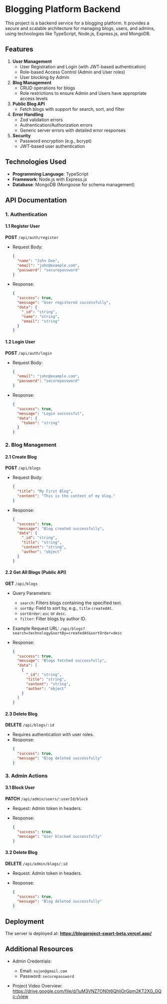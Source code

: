 # Blogging Platform Backend

This project is a backend service for a blogging platform. It provides a secure and scalable architecture for managing blogs, users, and admins, using technologies like TypeScript, Node.js, Express.js, and MongoDB.

## Features

1. **User Management**
   - User Registration and Login (with JWT-based authentication)
   - Role-based Access Control (Admin and User roles)
   - User blocking by Admin
2. **Blog Management**
   - CRUD operations for blogs
   - Role restrictions to ensure Admin and Users have appropriate access levels
3. **Public Blog API**
   - Fetch blogs with support for search, sort, and filter
4. **Error Handling**
   - Zod validation errors
   - Authentication/Authorization errors
   - Generic server errors with detailed error responses
5. **Security**
   - Password encryption (e.g., bcrypt)
   - JWT-based user authentication

## Technologies Used

- **Programming Language**: TypeScript
- **Framework**: Node.js with Express.js
- **Database**: MongoDB (Mongoose for schema management)


## API Documentation

### 1. Authentication

#### 1.1 Register User
**POST** `/api/auth/register`

- Request Body:
  ```json
  {
    "name": "John Doe",
    "email": "john@example.com",
    "password": "securepassword"
  }
  ```
- Response:
  ```json
  {
    "success": true,
    "message": "User registered successfully",
    "data": {
      "_id": "string",
      "name": "string",
      "email": "string"
    }
  }
  ```

#### 1.2 Login User
**POST** `/api/auth/login`

- Request Body:
  ```json
  {
    "email": "john@example.com",
    "password": "securepassword"
  }
  ```
- Response:
  ```json
  {
    "success": true,
    "message": "Login successful",
    "data": {
      "token": "string"
    }
  }
  ```

### 2. Blog Management

#### 2.1 Create Blog
**POST** `/api/blogs`

- Request Body:
  ```json
  {
    "title": "My First Blog",
    "content": "This is the content of my blog."
  }
  ```
- Response:
  ```json
  {
    "success": true,
    "message": "Blog created successfully",
    "data": {
      "_id": "string",
      "title": "string",
      "content": "string",
      "author": "object"
    }
  }
  ```

#### 2.2 Get All Blogs (Public API)
**GET** `/api/blogs`

- Query Parameters:
  - `search`: Filters blogs containing the specified text.
  - `sortBy`: Field to sort by, e.g., `title` `createdAt`.
  - `sortOrder`: `asc` or `desc`.
  - `filter`: Filter blogs by author ID.

- Example Request URL:
  `/api/blogs?search=technology&sortBy=createdAt&sortOrder=desc`

- Response:
  ```json
  {
    "success": true,
    "message": "Blogs fetched successfully",
    "data": [
      {
        "_id": "string",
        "title": "string",
        "content": "string",
        "author": "object"
      }
    ]
  }
  ```

#### 2.3 Delete Blog
**DELETE** `/api/blogs/:id`

- Requires authentication with user roles.
- Response:
  ```json
  {
    "success": true,
    "message": "Blog deleted successfully"
  }
  ```

### 3. Admin Actions

#### 3.1 Block User
**PATCH** `/api/admin/users/:userId/block`

- Request:
  Admin token in headers.

- Response:
  ```json
  {
    "success": true,
    "message": "User blocked successfully"
  }
  ```

#### 3.2 Delete Blog
**DELETE** `/api/admin/blogs/:id`

- Request:
  Admin token in headers.

- Response:
  ```json
  {
    "success": true,
    "message": "Blog deleted successfully"
  }
  ```

## Deployment

The server is deployed at: **https://blogproject-swart-beta.vercel.app/**

## Additional Resources

- Admin Credentials:
  - Email: `sujon@gmail.com`
  - Password: `securepassword`

- Project Video Overview: https://drive.google.com/file/d/1uM3VNZ7ON0t6QhliOrGpm2KT2XG_GQc-/view
